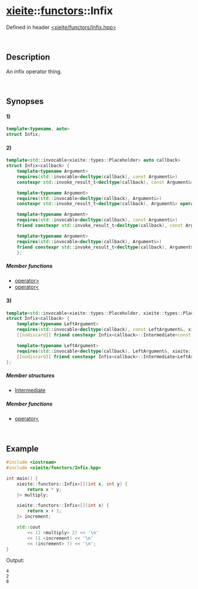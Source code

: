 # [xieite](../xieite.md)\:\:[functors](../functors.md)\:\:Infix
Defined in header [<xieite/functors/Infix.hpp>](../../include/xieite/functors/Infix.hpp)

&nbsp;

## Description
An infix operator thing.

&nbsp;

## Synopses
#### 1)
```cpp
template<typename, auto>
struct Infix;
```
#### 2)
```cpp
template<std::invocable<xieite::types::Placeholder> auto callback>
struct Infix<callback> {
    template<typename Argument>
    requires(std::invocable<decltype(callback), const Argument&>)
    constexpr std::invoke_result_t<decltype(callback), const Argument&> operator>(const Argument&) const;

    template<typename Argument>
    requires(std::invocable<decltype(callback), Argument&>)
    constexpr std::invoke_result_t<decltype(callback), Argument&> operator>(Argument&) const;

    template<typename Argument>
    requires(std::invocable<decltype(callback), const Argument&>)
    friend constexpr std::invoke_result_t<decltype(callback), const Argument&> operator<(const Argument&, xieite::functors::Infix<callback>);

    template<typename Argument>
    requires(std::invocable<decltype(callback), Argument&>)
    friend constexpr std::invoke_result_t<decltype(callback), Argument&> operator<(Argument&, xieite::functors::Infix<callback>);
    };
```
##### Member functions
- [operator>](./Infix/2/operators/more.md)
- [operator<](./Infix/2/operators/less.md)
#### 3)
```cpp
template<std::invocable<xieite::types::Placeholder, xieite::types::Placeholder> auto callback>
struct Infix<callback> {
    template<typename LeftArgument>
    requires(std::invocable<decltype(callback), const LeftArgument&, xieite::types::Placeholder>)
    [[nodiscard]] friend constexpr Infix<callback>::Intermediate<const LeftArgument&> operator<(const LeftArgument&, xieite::functors::Infix<callback>) noexcept;

    template<typename LeftArgument>
    requires(std::invocable<decltype(callback), LeftArgument&, xieite::types::Placeholder>)
    [[nodiscard]] friend constexpr Infix<callback>::Intermediate<LeftArgument&> operator<(LeftArgument&, xieite::functors::Infix<callback>) noexcept;
};
```
##### Member structures
- [Intermediate](./Infix/3/Intermediate.md)
##### Member functions
- [operator<](./Infix/3/operators/less.md)

&nbsp;

## Example
```cpp
#include <iostream>
#include <xieite/functors/Infix.hpp>

int main() {
    xieite::functors::Infix<[](int x, int y) {
        return x * y;
    }> multiply;

    xieite::functors::Infix<[](int x) {
        return x + 1;
    }> increment;

    std::cout
        << (2 <multiply> 2) << '\n'
        << (1 <increment) << '\n'
        << (increment> 7) << '\n';
}
```
Output:
```
4
2
8
```
